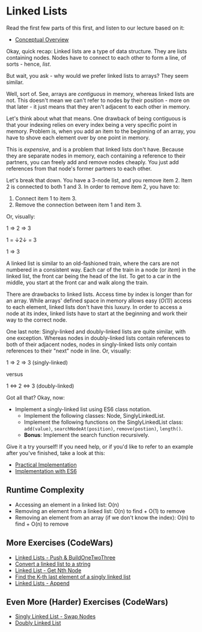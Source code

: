 # Linked Lists

Read the first few parts of this first, and listen to our lecture based on it:

* [Conceptual Overview](https://www.geeksforgeeks.org/data-structures/linked-list/)

Okay, quick recap: Linked lists are a type of data structure. They are lists containing nodes. Nodes have to connect to each other to form a line, of sorts - hence, _list_.

But wait, you ask - why would we prefer linked lists to arrays? They seem similar.

Well, sort of. See, arrays are _contiguous_ in memory, whereas linked lists are not. This doesn't mean we can't refer to nodes by their position - more on that later - it just means that they aren't adjacent to each other in memory.

Let's think about what that means. One drawback of being contiguous is that your indexing relies on every index being a very specific point in memory. Problem is, when you add an item to the beginning of an array, you have to shove each element over by one point in memory.

This is _expensive_, and is a problem that linked lists don't have. Because they are separate nodes in memory, each containing a reference to their partners, you can freely add and remove nodes cheaply. You just add references from that node's former partners to each other.

Let's break that down. You have a 3-node list, and you remove item 2. Item 2 is connected to both 1 and 3. In order to remove item 2, you have to:

1. Connect item 1 to item 3.
2. Remove the connection between item 1 and item 3.

Or, visually:

1 => 2 => 3

1 = ↓2↓ = 3

1 => 3

A linked list is similar to an old-fashioned train, where the cars are not numbered in a consistent way. Each car of the train in a node (or _item_) in the linked list, the front car being the head of the list. To get to a car in the middle, you start at the front car and walk along the train.

There are drawbacks to linked lists. Access time by index is longer than for an array. While arrays' defined space in memory allows easy (_O(1)_) access to each element, linked lists don't have this luxury. In order to access a node at its index, linked lists have to start at the beginning and work their way to the correct node.

One last note: Singly-linked and doubly-linked lists are quite similar, with one exception. Whereas nodes in doubly-linked lists contain references to both of their adjacent nodes, nodes in singly-linked lists only contain references to their "next" node in line. Or, visually:

1 => 2 => 3
(singly-linked)

versus

1 <=> 2 <=> 3
(doubly-linked)

Got all that? Okay, now:

* Implement a singly-linked list using ES6 class notation.
  * Implement the following classes: Node, SinglyLinkedList.
  * Implement the following functions on the SinglyLinkedList class: `add(value)`, `searchNodeAt(position)`, `remove(postion)`, `length()`.
  * **Bonus**: Implement the search function recursively.

Give it a try yourself! If you need help, or if you'd like to refer to an example after you've finished, take a look at this:

* [Practical Implementation](https://code.tutsplus.com/articles/data-structures-with-javascript-singly-linked-list-and-doubly-linked-list--cms-23392)
* [Implementation with ES6](https://repl.it/@lizraeli/Linked-Lists)

## Runtime Complexity

* Accessing an element in a linked list: O(n)
* Removing an element from a linked list: O(n) to find + O(1) to remove
* Removing an element from an array (if we don't know the index): O(n) to find + O(n) to remove

## More Exercises (CodeWars)

* [Linked Lists - Push & BuildOneTwoThree](http://www.codewars.com/kata/linked-lists-push-and-buildonetwothree)
* [Convert a linked list to a string](https://www.codewars.com/kata/convert-a-linked-list-to-a-string)
* [Linked List - Get Nth Node](https://www.codewars.com/kata/linked-lists-get-nth-node)
* [Find the K-th last element of a singly linked list](https://www.codewars.com/kata/find-the-k-th-last-element-of-a-singly-linked-list)
* [Linked Lists - Append](https://www.codewars.com/kata/linked-lists-append)

## Even More (Harder) Exercises (CodeWars)

* [Singly Linked List - Swap Nodes](https://www.codewars.com/kata/singly-linked-list-swap-nodes)
* [Doubly Linked List](https://www.codewars.com/kata/doubly-linked-list-1)
